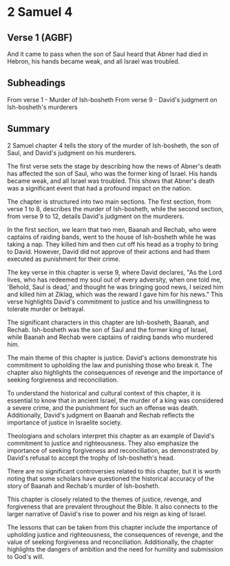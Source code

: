 # 2 Samuel 4

## Verse 1 (AGBF)

And it came to pass when the son of Saul heard that Abner had died in Hebron, his hands became weak, and all Israel was troubled.

## Subheadings

From verse 1 - Murder of Ish-bosheth
From verse 9 - David's judgment on Ish-bosheth's murderers

## Summary

2 Samuel chapter 4 tells the story of the murder of Ish-bosheth, the son of Saul, and David's judgment on his murderers. 

The first verse sets the stage by describing how the news of Abner's death has affected the son of Saul, who was the former king of Israel. His hands became weak, and all Israel was troubled. This shows that Abner's death was a significant event that had a profound impact on the nation.

The chapter is structured into two main sections. The first section, from verse 1 to 8, describes the murder of Ish-bosheth, while the second section, from verse 9 to 12, details David's judgment on the murderers.

In the first section, we learn that two men, Baanah and Rechab, who were captains of raiding bands, went to the house of Ish-bosheth while he was taking a nap. They killed him and then cut off his head as a trophy to bring to David. However, David did not approve of their actions and had them executed as punishment for their crime.

The key verse in this chapter is verse 9, where David declares, "As the Lord lives, who has redeemed my soul out of every adversity, when one told me, 'Behold, Saul is dead,' and thought he was bringing good news, I seized him and killed him at Ziklag, which was the reward I gave him for his news." This verse highlights David's commitment to justice and his unwillingness to tolerate murder or betrayal.

The significant characters in this chapter are Ish-bosheth, Baanah, and Rechab. Ish-bosheth was the son of Saul and the former king of Israel, while Baanah and Rechab were captains of raiding bands who murdered him.

The main theme of this chapter is justice. David's actions demonstrate his commitment to upholding the law and punishing those who break it. The chapter also highlights the consequences of revenge and the importance of seeking forgiveness and reconciliation.

To understand the historical and cultural context of this chapter, it is essential to know that in ancient Israel, the murder of a king was considered a severe crime, and the punishment for such an offense was death. Additionally, David's judgment on Baanah and Rechab reflects the importance of justice in Israelite society.

Theologians and scholars interpret this chapter as an example of David's commitment to justice and righteousness. They also emphasize the importance of seeking forgiveness and reconciliation, as demonstrated by David's refusal to accept the trophy of Ish-bosheth's head.

There are no significant controversies related to this chapter, but it is worth noting that some scholars have questioned the historical accuracy of the story of Baanah and Rechab's murder of Ish-bosheth.

This chapter is closely related to the themes of justice, revenge, and forgiveness that are prevalent throughout the Bible. It also connects to the larger narrative of David's rise to power and his reign as king of Israel.

The lessons that can be taken from this chapter include the importance of upholding justice and righteousness, the consequences of revenge, and the value of seeking forgiveness and reconciliation. Additionally, the chapter highlights the dangers of ambition and the need for humility and submission to God's will.
